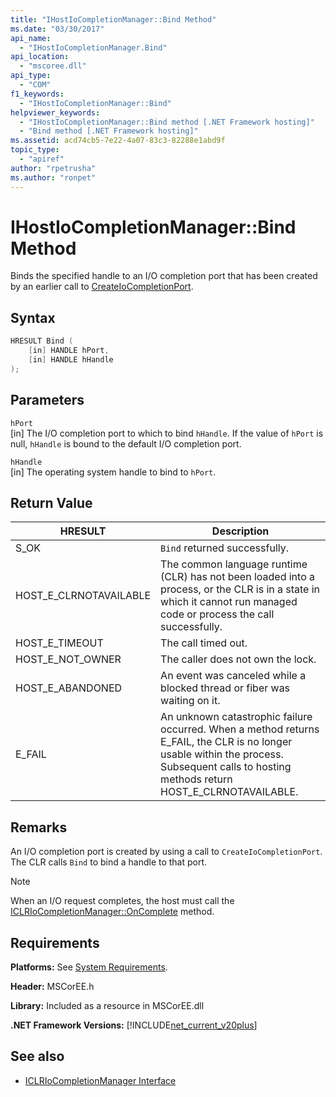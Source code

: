 ```yaml
---
title: "IHostIoCompletionManager::Bind Method"
ms.date: "03/30/2017"
api_name: 
  - "IHostIoCompletionManager.Bind"
api_location: 
  - "mscoree.dll"
api_type: 
  - "COM"
f1_keywords: 
  - "IHostIoCompletionManager::Bind"
helpviewer_keywords: 
  - "IHostIoCompletionManager::Bind method [.NET Framework hosting]"
  - "Bind method [.NET Framework hosting]"
ms.assetid: acd74cb5-7e22-4a07-83c3-82288e1abd9f
topic_type: 
  - "apiref"
author: "rpetrusha"
ms.author: "ronpet"
---
```

# IHostIoCompletionManager::Bind Method
Binds the specified handle to an I/O completion port that has been created by an earlier call to [CreateIoCompletionPort](../../../../docs/framework/unmanaged-api/hosting/ihostiocompletionmanager-createiocompletionport-method.md).  
  
## Syntax  
  
```cpp  
HRESULT Bind (  
    [in] HANDLE hPort,  
    [in] HANDLE hHandle  
);  
```  
  
## Parameters  
 `hPort`  
 [in] The I/O completion port to which to bind `hHandle`. If the value of `hPort` is null, `hHandle` is bound to the default I/O completion port.  
  
 `hHandle`  
 [in] The operating system handle to bind to `hPort`.  
  
## Return Value  
  
|HRESULT|Description|  
|-------------|-----------------|  
|S_OK|`Bind` returned successfully.|  
|HOST_E_CLRNOTAVAILABLE|The common language runtime (CLR) has not been loaded into a process, or the CLR is in a state in which it cannot run managed code or process the call successfully.|  
|HOST_E_TIMEOUT|The call timed out.|  
|HOST_E_NOT_OWNER|The caller does not own the lock.|  
|HOST_E_ABANDONED|An event was canceled while a blocked thread or fiber was waiting on it.|  
|E_FAIL|An unknown catastrophic failure occurred. When a method returns E_FAIL, the CLR is no longer usable within the process. Subsequent calls to hosting methods return HOST_E_CLRNOTAVAILABLE.|  
  
## Remarks  
 An I/O completion port is created by using a call to `CreateIoCompletionPort`. The CLR calls `Bind` to bind a handle to that port.  
  
> [!NOTE]
>  When an I/O request completes, the host must call the [ICLRIoCompletionManager::OnComplete](../../../../docs/framework/unmanaged-api/hosting/iclriocompletionmanager-oncomplete-method.md) method.  
  
## Requirements  
 **Platforms:** See [System Requirements](../../../../docs/framework/get-started/system-requirements.md).  
  
 **Header:** MSCorEE.h  
  
 **Library:** Included as a resource in MSCorEE.dll  
  
 **.NET Framework Versions:** [!INCLUDE[net_current_v20plus](../../../../includes/net-current-v20plus-md.md)]  
  
## See also

- [ICLRIoCompletionManager Interface](../../../../docs/framework/unmanaged-api/hosting/iclriocompletionmanager-interface.md)
